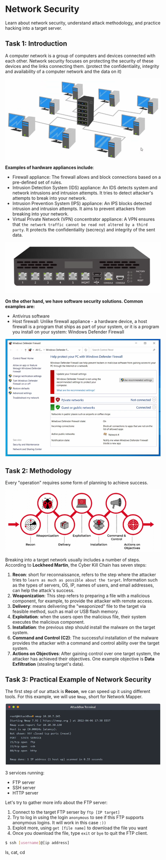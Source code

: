 # Network Security

Learn about network security, understand attack methodology, and practice hacking into a target server.

## Task 1: Introduction

A computer network is a group of computers and devices connected with each other. Network security focuses on protecting the security of these devices and the links connecting them. (protect the confidentiality, integrity and availability of a computer network and the data on it)

![alt text](image.png)

**Examples of hardware appliances include**:
+ Firewall appliance: The firewall allows and block connections based on a pre-defined set of rules.
+ Intrusion Detection System (IDS) appliance: An IDS detects system and network intrusions and intrusion attempts. It tries to detect attacker's attempts to break into your network.
+ Intrusion Prevention System (IPS) appliance: An IPS blocks detected intrusion and intrusion attempts. It aims to prevent attackers from breaking into your network.
+ Virtual Private Network (VPN) concentrator appliance: A VPN ensures that `the network traffic cannot be read not altered by a third party`. It protects the confidentiality (secrecy) and integrity of the sent data.

![alt text](image-1.png)


**On the other hand, we have software security solutions. Common examples are:**

+ Antivirus software
+ Host firewall: Unlike firewall appliance - a hardware device, a host firewall is a program that ships as part of your system, or it is a program you install on your system: Windows Defender Firewall

![alt text](image-2.png)

## Task 2: Methodology

Every "operation" requires some form of planning to achieve success.

![alt text](image-3.png)

Breaking into a target network usually includes a number of steps. According to **Lockheed Martin**, the Cyber Kill Chain has seven steps:
1. **Recon**: short for reconnaissance, refers to the step where the attacker tries to `learn as much as possible about the target`. Information such as the types of servers, OS, IP, names of users, and email addresses, can help the attack's success.
2. **Weaponization**: This step refers to preparing a file with a malicious component, for example, to provide the attacker with remote access.
3. **Delivery**: means delivering the "weaponized" file to the target via feasible method, such as mail or USB flash memory.
4. **Exploitation**: when the users open the malicious file, their system executes the malicious component.
5. **Installation**: the previous step should install the malware on the target system.
6. **Command and Control (C2)**: The successful installation of the malware provides the attacker with a command and control ability over the target system.
7. **Actions on Objectives**: After gaining control over one target system, the attacker has achieved their objectives. One example objective is **Data Exfiltration** (stealing target's data).

## Task 3: Practical Example of Network Security

The first step of our attack is **Recon**, we can speed up it using different tools. For this example, we will use `Nmap`, short for Network Mapper.

![alt text](image-4.png)

3 services running:
+ FTP server
+ SSH server
+ HTTP server

Let's try to gather more info about the FTP server:
  1. Connect to the target FTP serser by `ftp [IP target]`
  2. Try to log in using the login `anonymous` to see if this FTP supports anonymous logins. It will work in this case `:))`
  3. Exploit more, using `get [file name]` to download the file you want
  4. Once you download the file, type `exit` or `bye` to quit the FTP client.

```bash
$ ssh [username]@[ip address]
```

ls, cat, cd